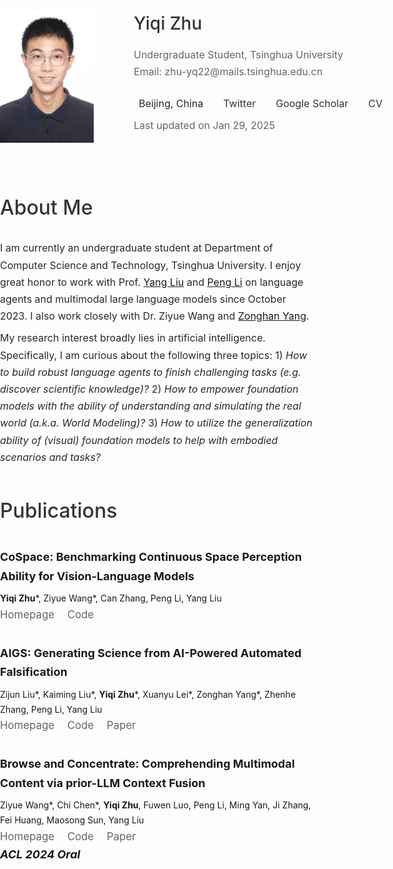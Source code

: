 <html lang="en">
<head>
    <meta charset="UTF-8">
    <meta name="viewport" content="width=device-width, initial-scale=1.0">
    <title>Yiqi Zhu's Homepage</title>
    <link rel="stylesheet" href="https://cdnjs.cloudflare.com/ajax/libs/font-awesome/6.5.1/css/all.min.css">
    <style>
        body {
            font-family: -apple-system, BlinkMacSystemFont, "Segoe UI", Helvetica, Arial, sans-serif;
            margin: 0;
            padding: 0;
            line-height: 1.7;
        }
        header {
            text-align: center;
            background: #f4f4f4;
            padding: 2rem;
            display: none;
        }
        .left-column img {
            width: 150px;
            margin: 0;
            display: inline-block;
        }
        main {
            max-width: 1200px;
            margin: 0 auto;
            padding: 2rem;
            width: 100%;
            margin-left: 0;
            margin-top: 0;
            padding-left: 0;
        }
        h1, h2, h3 {
            color: #333;
        }
        .info, .publications {
            margin-bottom: 2rem;
            max-width: 1200px;
        }
        .info p, .publications ul {
            margin: 0.5rem 0;
        }
        .publications ul {
            list-style: none;
            padding: 0;
        }
        .publications li {
            margin: 2rem 0;
        }
        .publications a {
            color: #666;
            margin-right: 1rem;
            text-decoration: none;
        }
        .publications a:hover {
            color: #007BFF;
        }
        footer {
            text-align: center;
            background: #f4f4f4;
            padding: 1rem;
        }
        .left-column {
            position: relative;
            width: 100%;
            padding: 2rem;
            padding-left: 0;
            height: auto;
            text-align: left;
            display: flex;
            align-items: start;
            gap: 4rem;
        }
        .info {
            text-align: left;
            max-width: 100%;
            margin: 2rem auto;
        }
        .publications {
            max-width: 100%;
            margin: 0 auto;
            text-align: left;
        }
        .profile-info {
            text-align: left;
        }
        .social-links {
            margin-top: 0.5rem;
        }
        .social-links a {
            color: #666;
            text-decoration: none;
            margin-right: 1rem;
        }
        .social-links a:hover {
            color: #007BFF;
        }
        .contact-info {
            display: inline-block;
            text-align: left;
        }
        .contact-info p {
            margin: 0.5rem 0;
            display: block;
            width: 100%;
        }
        .contact-info i {
            width: 20px;
            margin-right: 0.5rem;
            color: #666;
        }
        .contact-info a {
            color: #333;
            text-decoration: none;
        }
        .contact-info a:hover {
            color: #007BFF;
        }
        .name {
            font-size: 28px;
            font-weight: 500;
            margin-bottom: 0.75rem;
            color: #333;
        }
        h2 {
            font-size: 32px;
            margin-bottom: 1.5rem;
            font-weight: 500;
        }
        p {
            font-size: 16px;
            line-height: 1.7;
            color: #24292f;
        }
        .publications strong {
            font-size: 18px;
            display: block;
            margin-bottom: 0.5rem;
        }
        .info p {
            margin: 0.5rem 0;
            max-width: 100%;
        }
        .header-content {
            display: none;
        }
    </style>
</head>
<body>
    <main>
        <div class="left-column">
            <img src="./images/image.png" alt="Yiqi Zhu">
            <div class="profile-info">
                <div class="name">Yiqi Zhu</div>
                <p style="margin: 0; color: #666;">Undergraduate Student, Tsinghua University</p>
                <p style="margin: 0; color: #666;">Email: zhu-yq22@mails.tsinghua.edu.cn</p>
                <div class="contact-info" style="display: flex; flex-wrap: nowrap; gap: 1.5rem; margin-top: 1rem; white-space: nowrap;">
                    <p><i class="fas fa-map-marker-alt"></i>Beijing, China</p>
                    <p><i class="fab fa-twitter"></i><a href="https://x.com/StephenZhu0218" target="_blank">Twitter</a></p>
                    <p><i class="fas fa-graduation-cap"></i><a href="https://scholar.google.com/citations?user=pVSe6agAAAAJ" target="_blank">Google Scholar</a></p>
                    <p><i class="fas fa-file-pdf"></i><a href="./CV.pdf" target="_blank">CV</a></p>
                </div>
                <p style="margin: 0; color: #666;">Last updated on Jan 29, 2025</p>
            </div>
        </div>
        <section class="info">
            <h2>About Me</h2>
            <p>I am currently an undergraduate student at Department of Computer Science and Technology, Tsinghua University. I enjoy great honor to work with Prof. <a href="https://nlp.csai.tsinghua.edu.cn/~ly/">Yang Liu</a> and <a href="https://lpeng.net/">Peng Li</a> on language agents and multimodal large language models since October 2023. I also work closely with Dr. Ziyue Wang and <a href="https://minicheshire.github.io">Zonghan Yang</a>.</p>
            <p>My research interest broadly lies in artificial intelligence. Specifically, I am curious about the following three topics: 1) <em>How to build robust language agents to finish challenging tasks (e.g. discover scientific knowledge)?</em> 2) <em>How to empower foundation models with the ability of understanding and simulating the real world (a.k.a. World Modeling)?</em> 3) <em>How to utilize the generalization ability of (visual) foundation models to help with embodied scenarios and tasks?</em></p> 
        </section>
        <section class="publications">
            <h2>Publications</h2>
            <ul>
                <li>
                    <strong>CoSpace: Benchmarking Continuous Space Perception Ability for Vision-Language Models</strong>
                    <b>Yiqi Zhu</b>*, Ziyue Wang*, Can Zhang, Peng Li, Yang Liu<br>
                    <span style="font-size: 1.2em;">
                        <a href="https://thunlp-mt.github.io/CoSpace/"><i class="fas fa-home"></i> Homepage</a> 
                        <a href="https://github.com/THUNLP-MT/CoSpace"><i class="fab fa-github"></i> Code</a>
                    </span>
                </li>
                <li>
                    <strong>AIGS: Generating Science from AI-Powered Automated Falsification</strong>
                    Zijun Liu*, Kaiming Liu*, <b>Yiqi Zhu</b>*, Xuanyu Lei*, Zonghan Yang*, Zhenhe Zhang, Peng Li, Yang Liu<br>
                    <span style="font-size: 1.2em;">
                        <a href="https://agent-force.github.io/AIGS/"><i class="fas fa-home"></i> Homepage</a>
                        <a href="https://github.com/AgentForceTeamOfficial/Baby-AIGS"><i class="fab fa-github"></i> Code</a>
                        <a href="https://arxiv.org/abs/2411.11910"><i class="fas fa-file-alt"></i> Paper</a>
                    </span>
                </li>
                <li>
                    <strong>Browse and Concentrate: Comprehending Multimodal Content via prior-LLM Context Fusion</strong>
                    Ziyue Wang*, Chi Chen*, <b>Yiqi Zhu</b>, Fuwen Luo, Peng Li, Ming Yan, Ji Zhang, Fei Huang, Maosong Sun, Yang Liu<br>
                    <span style="font-size: 1.2em;">
                        <a href="https://thunlp-mt.github.io/Brote/"><i class="fas fa-home"></i> Homepage</a>
                        <a href="https://github.com/THUNLP-MT/Brote"><i class="fab fa-github"></i> Code</a>
                        <a href="https://arxiv.org/abs/2402.12195"><i class="fas fa-file-alt"></i> Paper</a>
                    </span><br>
                    <strong><em>ACL 2024 Oral</em></strong>
                </li>
            </ul>
        </section>
    </main>
</body>
</html>